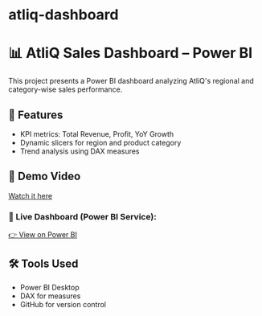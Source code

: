 # atliq-dashboard
# 📊 AtliQ Sales Dashboard – Power BI

This project presents a Power BI dashboard analyzing AtliQ's regional and category-wise sales performance.

## 🚀 Features
- KPI metrics: Total Revenue, Profit, YoY Growth
- Dynamic slicers for region and product category
- Trend analysis using DAX measures

## 🎥 Demo Video
[Watch it here](https://screenrec.com/share/2DlaGMUOHV)

### 🔗 Live Dashboard (Power BI Service):
[👉 View on Power BI](https://app.powerbi.com/groups/me/reports/66f5e34a-43aa-4879-9abc-ecf2dae03ee5?experience=power-bi)

## 🛠 Tools Used
- Power BI Desktop
- DAX for measures
- GitHub for version control
